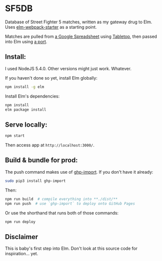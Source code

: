 # SF5DB

Database of Street Fighter 5 matches, written as my gateway drug to Elm. Uses
[elm-webpack-starter][5] as a starting point.

Matches are pulled from [a Google Spreadsheet][1] using [Tabletop][2], then passed into Elm using
[a port][3].

## Install:

I used NodeJS 5.4.0. Other versions might just work. Whatever.

If you haven't done so yet, install Elm globally:

```bash
npm install -g elm
```

Install Elm's dependencies:

```bash
npm install
elm package install
```

## Serve locally:

```bash
npm start
```

Then access app at `http://localhost:3000/`.


## Build & bundle for prod:

The push command makes use of [ghp-import][4]. If you don't have it already:

```bash
sudo pip3 install ghp-import
```

Then:

``` bash
npm run build  # compile everything into **./dist/**
npm run push  # use `ghp-import` to deploy onto GitHub Pages
```

Or use the shorthand that runs both of those commands:

```bash
npm run deploy
```

## Disclaimer

This is baby's first step into Elm. Don't look at this source code for inspiration... yet.

[1]: http://forums.shoryuken.com/discussion/204887/srk-street-fighter-v-match-video-database
[2]: https://github.com/jsoma/tabletop
[3]: http://elm-lang.org/guide/interop
[4]: https://github.com/davisp/ghp-import
[5]: https://github.com/pmdesgn/elm-webpack-starter
